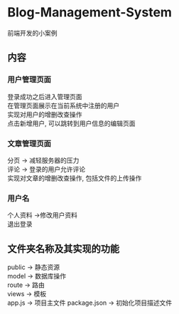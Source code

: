 # Blog-Management-System
前端开发的小案例
## 内容
### 用户管理页面
登录成功之后进入管理页面  
在管理页面展示在当前系统中注册的用户  
实现对用户的增删改查操作  
点击新增用户, 可以跳转到用户信息的编辑页面  


### 文章管理页面
分页 -> 减轻服务器的压力  
评论 -> 登录的用户允许评论  
实现对文章的增删改查操作, 包括文件的上传操作  

### 用户名
个人资料 ->修改用户资料  
退出登录  

## 文件夹名称及其实现的功能
public -> 静态资源  
model -> 数据库操作  
route -> 路由  
views -> 模板  
app.js -> 项目主文件
package.json -> 初始化项目描述文件
